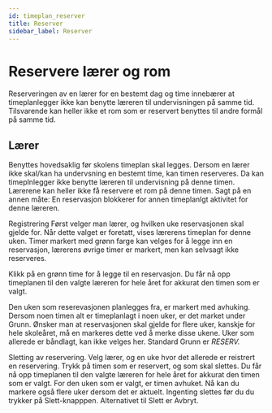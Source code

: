 ```yaml
---
id: timeplan_reserver
title: Reserver
sidebar_label: Reserver
---
```


# Reservere lærer og rom

Reserveringen av en lærer for en bestemt dag og time innebærer at timeplanlegger ikke kan benytte læreren til undervisningen på samme tid. Tilsvarende kan heller ikke et rom som er reservert benyttes til andre formål på samme tid.

## Lærer
Benyttes hovedsaklig før skolens timeplan skal legges. Dersom en lærer ikke skal/kan ha undervsning en bestemt time, kan timen reserveres. Da kan timeplnlegger ikke benytte læreren til undervisning på denne timen. Lærerene kan heller ikke få reservere et rom på denne timen. Sagt på en annen måte: En reservasjon blokkerer for annen timeplanlgt aktivitet for denne læreren.

Registrering
Først velger man lærer, og hvilken uke reservasjonen skal gjelde for. Når dette valget er foretatt, vises lærerens timeplan for denne uken. Timer markert med grønn farge kan velges for å legge inn en reservasjon, lærerens øvrige timer er markert, men kan selvsagt ikke reserveres.

Klikk på en grønn time for å legge til en reservasjon. Du får nå opp timeplanen til den valgte læreren for hele året for akkurat den timen som er valgt. 

Den uken som reserevasjonen planlegges fra, er markert med avhuking. Dersom noen timen alt er timeplanlagt i noen uker, er det market under Grunn. Ønsker man at reservasjonen skal gjelde for flere uker, kanskje for hele skoleåret, må en markeres dette ved å merke disse ukene. Uker som allerede er båndlagt, kan ikke velges her. Standard Grunn er *RESERV.*

Sletting av reservering.
Velg lærer, og en uke hvor det allerede er reistrert en reservering. Trykk på timen som er reservert, og som skal slettes. Du får nå opp timeplanen til den valgte læreren for hele året for akkurat den timen som er valgt. For den uken som er valgt, er timen avhuket. Nå kan du markere også flere uker dersom det er aktuelt. Ingenting slettes før du du trykker på Slett-knapppen. Alternativet til Slett er Avbryt.
